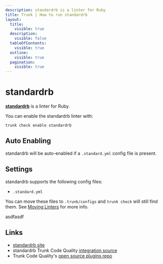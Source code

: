 ```yaml
---
description: standardrb is a linter for Ruby
title: Trunk | How to run standardrb
layout:
  title:
    visible: true
  description:
    visible: false
  tableOfContents:
    visible: true
  outline:
    visible: true
  pagination:
    visible: true
---
```


# standardrb

[**standardrb**](https://github.com/testdouble/standard#readme) is a linter for Ruby.

You can enable the standardrb linter with:

```shell
trunk check enable standardrb
```

## Auto Enabling

standardrb will be auto-enabled if a `.standard.yml` config file is present.

## Settings

standardrb supports the following config files:
* `.standard.yml`

You can move these files to `.trunk/configs` and `trunk check` will still find them. See [Moving Linters](../configure-linters.md#moving-linters) for more info.





asdfasdf



## Links

- [standardrb site](https://github.com/testdouble/standard#readme)
- standardrb Trunk Code Quality [integration source](https://github.com/trunk-io/plugins/tree/main/linters/standardrb)
- Trunk Code Quality's [open source plugins repo](https://github.com/trunk-io/plugins/tree/main)
